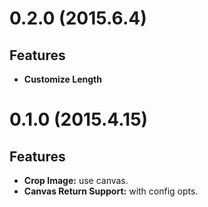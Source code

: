 # 0.2.0 (2015.6.4)

## Features

- **Customize Length**


# 0.1.0 (2015.4.15)

## Features

- **Crop Image:** use canvas.
- **Canvas Return Support:** with config opts.

